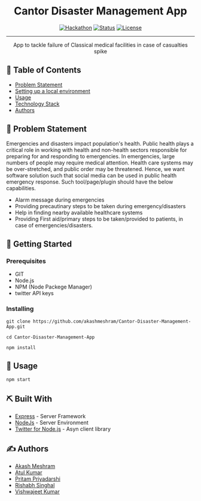 <h1 align="center">Cantor Disaster Management App</h1>

<div align="center">

  [![Hackathon](https://img.shields.io/badge/hackathon-SIH-orange.svg)](https://www.sih.gov.in/) 
  [![Status](https://img.shields.io/badge/status-active-success.svg)]()
  [![License](https://img.shields.io/badge/license-MIT-blue.svg)](LICENSE.md)

</div>

---

<p align="center"> App to tackle failure of Classical medical facilities in case of casualties spike
    <br> 
</p>

## 📝 Table of Contents
- [Problem Statement](#problem_statement)
- [Setting up a local environment](#getting_started)
- [Usage](#usage)
- [Technology Stack](#tech_stack)
- [Authors](#authors)

## 🧐 Problem Statement <a name = "problem_statement"></a>
Emergencies and disasters impact population's health. Public health plays a critical role in working with health and non-health sectors responsible for preparing for and responding to emergencies. In emergencies, large numbers of people may require medical attention. Health care systems may be over-stretched, and public order may be threatened. Hence, we want software solution such that social media can be used in public health emergency response. Such tool/page/plugin should have the below capabilities. 

- Alarm message during emergencies 
- Providing precautinary steps to be taken during emergency/disasters 
- Help in finding nearby available healthcare systems 
- Providing First aid/primary steps to be taken/provided to patients, in case of emergencies/disasters.

## 🏁 Getting Started <a name = "getting_started"></a>

### Prerequisites
- GIT
- Node.js
- NPM (Node Packege Manager)
- twitter API keys

### Installing
```
git clone https://github.com/akashmeshram/Cantor-Disaster-Management-App.git
```
```
cd Cantor-Disaster-Management-App
```
```
npm install
```

## 🎈 Usage <a name="usage"></a>
```
npm start
```

## ⛏️ Built With <a name = "tech_stack"></a>
- [Express](https://expressjs.com/) - Server Framework
- [NodeJs](https://nodejs.org/en/) - Server Environment
- [Twitter for Node.js](https://www.npmjs.com/package/twitter) - Asyn client library

## ✍️ Authors <a name = "authors"></a>
- [Akash Meshram](https://github.com/akashemeshram)
- [Atul Kumar](https://github.com/)
- [Pritam Priyadarshi](https://github.com/)
- [Rishabh Singhal](https://github.com/)
- [Vishwajeet Kumar](https://github.com/)


